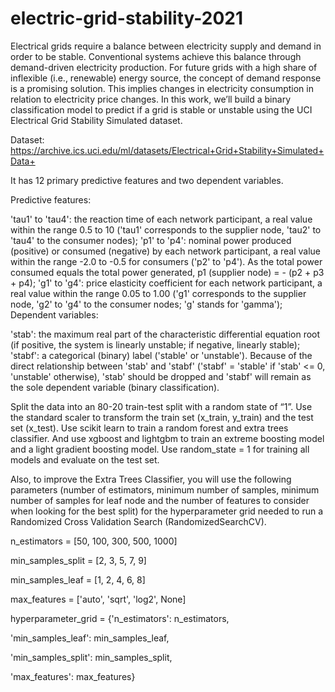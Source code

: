 # electric-grid-stability-2021
Electrical grids require a balance between electricity supply and demand in order to be stable. Conventional systems achieve this balance through demand-driven electricity production. For future grids with a high share of inflexible (i.e., renewable) energy source, the concept of demand response is a promising solution. This implies changes in electricity consumption in relation to electricity price changes. In this work, we’ll build a binary classification model to predict if a grid is stable or unstable using the UCI Electrical Grid Stability Simulated dataset.

Dataset: https://archive.ics.uci.edu/ml/datasets/Electrical+Grid+Stability+Simulated+Data+

It has 12 primary predictive features and two dependent variables.

Predictive features:

'tau1' to 'tau4': the reaction time of each network participant, a real value within the range 0.5 to 10 ('tau1' corresponds to the supplier node, 'tau2' to 'tau4' to the consumer nodes);
'p1' to 'p4': nominal power produced (positive) or consumed (negative) by each network participant, a real value within the range -2.0 to -0.5 for consumers ('p2' to 'p4'). As the total power consumed equals the total power generated, p1 (supplier node) = - (p2 + p3 + p4);
'g1' to 'g4': price elasticity coefficient for each network participant, a real value within the range 0.05 to 1.00 ('g1' corresponds to the supplier node, 'g2' to 'g4' to the consumer nodes; 'g' stands for 'gamma');
Dependent variables:

'stab': the maximum real part of the characteristic differential equation root (if positive, the system is linearly unstable; if negative, linearly stable);
'stabf': a categorical (binary) label ('stable' or 'unstable').
Because of the direct relationship between 'stab' and 'stabf' ('stabf' = 'stable' if 'stab' <= 0, 'unstable' otherwise), 'stab' should be dropped and 'stabf' will remain as the sole dependent variable (binary classification).

Split the data into an 80-20 train-test split with a random state of “1”. Use the standard scaler to transform the train set (x_train, y_train) and the test set (x_test). Use scikit learn to train a random forest and extra trees classifier. And use xgboost and lightgbm to train an extreme boosting model and a light gradient boosting model. Use random_state = 1 for training all models and evaluate on the test set.

Also, to improve the Extra Trees Classifier, you will use the following parameters (number of estimators, minimum number of samples, minimum number of samples for leaf node and the number of features to consider when looking for the best split) for the hyperparameter grid needed to run a Randomized Cross Validation Search (RandomizedSearchCV).

n_estimators = [50, 100, 300, 500, 1000]

min_samples_split = [2, 3, 5, 7, 9]

min_samples_leaf = [1, 2, 4, 6, 8]

max_features = ['auto', 'sqrt', 'log2', None]

hyperparameter_grid = {'n_estimators': n_estimators,

'min_samples_leaf': min_samples_leaf,

'min_samples_split': min_samples_split,

'max_features': max_features}

